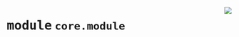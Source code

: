 <!-- markdownlint-disable -->

<a href="https://github.com/tjyuyao/ice-learn/blob/main/ice/core/module.py"><img align="right" style="float:right;" src="https://img.shields.io/badge/-source-cccccc?style=flat-square"></a>

# <kbd>module</kbd> `core.module`








